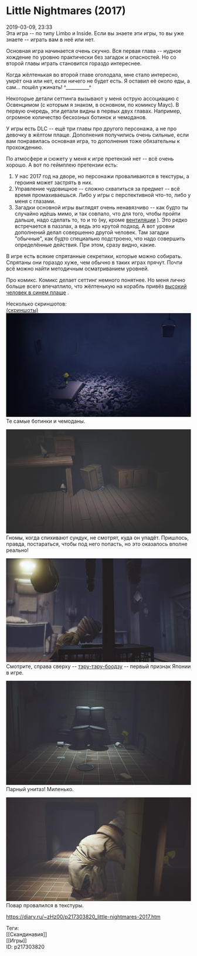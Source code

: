 Little Nightmares (2017)
=========================

   
 2019-03-09, 23:33   
  Эта игра -- по типу Limbo и Inside. Если вы знаете эти игры, то вы уже знаете -- играть вам в неё или нет.   
   
 Основная игра начинается очень скучно. Вся первая глава -- нудное хождение по уровню практически без загадок и опасностей. Но со второй главы играть становится гораздо интереснее.   
   
 Когда жёлтенькая во второй главе оголодала, мне стало интересно, умрёт она или нет, если ничего не будет есть. Я оставил её около еды, а сам... пошёл ужинать! ^\_\_\_\_\_\_\_\_\_\_^   
   
 Некоторые детали сеттинга вызывают у меня острую ассоциацию с Освенцимом (с которым я знаком, в основном, по комиксу Маус). В первую очередь, эти детали видны в первых двух главах. Например, огромное количество бесхозных ботинок и чемоданов.   
   
 У игры есть DLC -- ещё три главы про другого персонажа, а не про девочку в жёлтом плаще. Дополнения получились очень сильные, если вам понравилась основная игра, то дополнения тоже обязательны к прохождению.   
   
 По атмосфере и сюжету у меня к игре претензий нет -- всё очень хорошо. А вот по геймплею претензии есть:   
 1. У нас 2017 год на дворе, но персонажи проваливаются в текстуры, а героиня может застрять в них.   
 2. Управление чудовищное -- сложно схватиться за предмет -- всё время промахиваешься. Либо у игры с перспективной что-то, либо у меня с глазами.   
 3. Загадки основной игры выглядят очень ненавязчиво -- как будто ты случайно идёшь мимо, и так совпало, что для того, чтобы пройти дальше, надо сделать то, то и то (ну, кроме  [вентиляции](Или%20то,%20что%20чашка%20кофе)  ). Это редко встречается в паззлах, а ведь это крутой подход. А вот уровни дополнений делал совершенно другой человек. Там загадки "обычные", как будто специально подстроено, что надо совершить определённые действия. При этом, сразу видно, какие.   
   
 В игре есть всякие спрятанные секретики, которые можно собирать. Спрятаны они гораздо хуже, чем обычно в таких играх прячут. Почти всё можно найти методичным осматриванием уровней.   
   
 Про комикс. Комикс делает сеттинг немного понятнее. Но меня лично больше всего впечатлило, что жёлтенькую на корабль привёз  [высокий человек в синем плаще](https://ru.wikipedia.org/wiki/%D0%9E%D0%B4%D0%B8%D0%BD)  .   
   
 Несколько скриншотов:   
  [(скриншоты)](https://zHz00.diary.ru/p217303820.htm?index=1#linkmore217303820m1)       
  [![](pics/7Icxs5al.jpg)](https://i.imgur.com/7Icxs5a.jpg)    
 Те самые ботинки и чемоданы.   
   
  [![](pics/0lUM52ll.jpg)](https://i.imgur.com/0lUM52l.jpg)    
 Гномы, когда спихивают сундук, не смотрят, куда он упадёт. Пришлось, правда, постараться, чтобы под него попасть, но это оказалось вполне реально!   
   
  [![](pics/ZdebeOol.jpg)](https://i.imgur.com/ZdebeOo.jpg)    
 Смотрите, справа сверху --  [тэру-тэру-боодзу](https://ru.wikipedia.org/wiki/%D0%A2%D1%8D%D1%80%D1%83-%D1%82%D1%8D%D1%80%D1%83-%D0%B1%D0%BE%D0%B4%D0%B7%D1%83)  -- первый признак Японии в игре.   
   
  [![](pics/BZCVIPql.jpg)](https://i.imgur.com/BZCVIPq.jpg)    
 Парный унитаз! Миленько.   
   
  [![](pics/rziXF1Tl.jpg)](https://i.imgur.com/rziXF1T.jpg)    
 Повар провалился в текстуры.   
      
    
 <https://diary.ru/~zHz00/p217303820_little-nightmares-2017.htm>   
   
 Теги:   
 [[Скандинавия]]   
 [[Игры]]   
 ID: p217303820